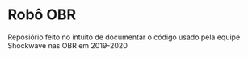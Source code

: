 # Robô OBR

Reposiório feito no intuito de documentar o código usado pela equipe Shockwave nas OBR em 2019-2020
